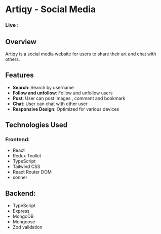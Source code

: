 # Artiqy - Social Media

### Live : 

## Overview
Artiqy is a social media website for users to share their art and chat with others.

## Features
- **Search**: Search by username
- **Follow and unfollow**: Follow and unfollow users
- **Post**: User can post images , comment and bookmark
- **Chat**: User can chat with other user
- **Responsive Design**: Optimized for various devices

## Technologies Used
### Frontend:

- React
- Redux Toolkit
- TypeScript
- Tailwind CSS
- React Router DOM
- sonner

## Backend:

- TypeScript
- Express
- MongoDB
- Mongoose
- Zod validation

